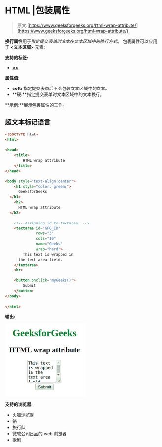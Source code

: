 # HTML |包装属性

> 原文:[https://www.geeksforgeeks.org/html-wrap-attribute/](https://www.geeksforgeeks.org/html-wrap-attribute/)

**换行属性**用于*指定提交表单时文本在文本区域中的换行方式*。
包裹属性可以应用于 **<文本区域>** 元素:

**支持的标签:**

*   [**<>**](https://www.geeksforgeeks.org/html-textarea-tag/)

**属性值:**

*   **soft:** 指定提交表单后不会包装文本区域中的文本。
*   **硬:**指定提交表单时文本区域中的文本换行。

**示例:**展示包裹属性的工作。

## 超文本标记语言

```html
<!DOCTYPE html>
<html>

<head>
    <title>
        HTML wrap attribute
    </title>
</head>

<body style="text-align:center">
    <h1 style="color: green;">
      GeeksforGeeks
  </h1>
    <h2>
      HTML wrap attribute
  </h2>

    <!-- Assigning id to textarea. -->
    <textarea id="GFG_ID"
              rows="3"
              cols="10"
              name="Geeks"
              wrap="hard">
        This text is wrapped in
      the text area field.
    </textarea>
    <br>

    <button onclick="myGeeks()">
        Submit
    </button>
</body>

</html>
```

**输出:**

![](img/c8b3483e292b90c732dac3ba7551c238.png)

**支持的浏览器:**

*   火狐浏览器
*   铬
*   旅行队
*   微软公司出品的 web 浏览器
*   歌剧